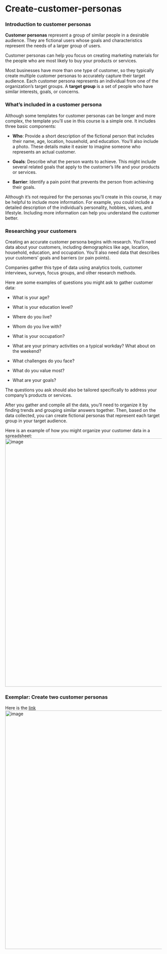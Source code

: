# Create-customer-personas


### Introduction to customer personas

**Customer personas** represent a group of similar people in a desirable audience. They are fictional users whose goals and characteristics represent the needs of a larger group of users. 

Customer personas can help you focus on creating marketing materials for the people who are most likely to buy your products or services.

Most businesses have more than one type of customer, so they typically create multiple customer personas to accurately capture their target audience. Each customer persona represents an individual from one of the organization’s target groups. A **target group** is a set of people who have similar interests, goals, or concerns. 


### What’s included in a customer persona

Although some templates for customer personas can be longer and more complex, the template you’ll use in this course is a simple one. It includes three basic components:

- **Who**: Provide a short description of the fictional person that includes their name, age, location, household, and education. You’ll also include a photo. These details make it easier to imagine someone who represents an actual customer.

- **Goals**: Describe what the person wants to achieve. This might include several related goals that apply to the customer’s life and your products or services.

- **Barrier**: Identify a pain point that prevents the person from achieving their goals.

Although it’s not required for the personas you’ll create in this course, it may be helpful to include more information. For example, you could include a detailed description of the individual’s personality, hobbies, values, and lifestyle. Including more information can help you understand the customer better.

### Researching your customers
Creating an accurate customer persona begins with research. You’ll need data about your customers, including demographics like age, location, household, education, and occupation. You’ll also need data that describes your customers’ goals and barriers (or pain points).

Companies gather this type of data using analytics tools, customer interviews, surveys, focus groups, and other research methods.

Here are some examples of questions you might ask to gather customer data:

- What is your age?

- What is your education level?

- Where do you live?

- Whom do you live with?

- What is your occupation?

- What are your primary activities on a typical workday? What about on the weekend?

- What challenges do you face?

- What do you value most?

- What are your goals?

The questions you ask should also be tailored specifically to address your company’s products or services. 

After you gather and compile all the data, you’ll need to organize it by finding trends and grouping similar answers together. Then, based on the data collected, you can create fictional personas that represent each target group in your target audience.

Here is an example of how you might organize your customer data in a spreadsheet:
<img width="795" alt="image" src="https://github.com/user-attachments/assets/58fe456c-ac96-41c9-802c-ffc42b10ac85">


### Exemplar: Create two customer personas
Here is the [link](https://docs.google.com/document/d/10MMj-T3tXejCVm8zQ5fr2Yu0OH6vscxz6dn99RQoZUA/edit)
<img width="764" alt="image" src="https://github.com/user-attachments/assets/f6506ff5-6a5d-43e5-8ef6-6556b813d836">

